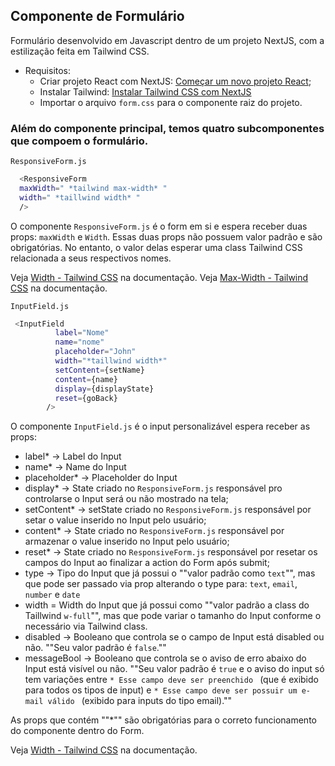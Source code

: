 ## Componente de Formulário

Formulário desenvolvido em Javascript dentro de um projeto NextJS, com
a estilização feita em Tailwind CSS.

- Requisitos:
  - Criar projeto React com NextJS:  [Começar um novo projeto React](https://react.dev/learn/start-a-new-react-project);
  - Instalar Tailwind: [Instalar Tailwind CSS com NextJS](https://tailwindcss.com/docs/guides/nextjs)
  - Importar o arquivo `form.css` para o componente raiz do projeto.


### Além do componente principal, temos quatro subcomponentes que compoem o formulário.

`ResponsiveForm.js`

```bash
  <ResponsiveForm 
  maxWidth=" *tailwind max-width* " 
  width=" *taillwind width* " 
  />
```

O componente `ResponsiveForm.js` é o form em si e espera receber duas props: `maxWidth` e `Width`. Essas duas props não possuem
valor padrão e são obrigatórias. No entanto, o valor delas esperar uma class Tailwind CSS relacionada a seus respectivos nomes.

Veja [Width - Tailwind CSS](https://v2.tailwindcss.com/docs/width) na documentação.
Veja [Max-Width - Tailwind CSS](https://v2.tailwindcss.com/docs/maxwidth) na documentação.



`InputField.js`
```bash
 <InputField
          label="Nome"
          name="nome"
          placeholder="John"
          width="*taillwind width*"
          setContent={setName}
          content={name}
          display={displayState}
          reset={goBack}
        />
```
O componente `InputField.js`  é o input personalizável espera receber as props:

- label* -> Label do Input
- name* -> Name do Input
- placeholder* -> Placeholder do Input
- display* -> State criado no `ResponsiveForm.js` responsável pro controlarse  o Input será ou não mostrado na tela;
- setContent* -> setState criado no `ResponsiveForm.js` responsável por setar o value inserido no Input pelo usuário;
- content* ->  State criado no `ResponsiveForm.js` responsável por armazenar o value inserido no Input pelo usuário;
- reset* -> State criado no `ResponsiveForm.js` responsável por resetar os campos do Input ao finalizar a action do Form após submit;
- type -> Tipo do Input que já possui o ""valor padrão como `text`"", mas que pode ser passado via prop alterando o type para: `text`, `email`, `number` e `date`
- width = Width do Input que já possui como ""valor padrão a class do Taillwind `w-full`"", mas que pode variar o tamanho do Input conforme o necessário via Tailwind class.
- disabled -> Booleano que controla se o campo de Input está disabled ou não. ""Seu valor padrão é `false`.""
- messageBool -> Booleano que controla se o aviso de erro abaixo do Input está visível ou não. ""Seu valor padrão é `true` e o aviso do input só tem variações entre `* Esse campo deve ser preenchido ` (que é exibido para todos os tipos de input) e `* Esse campo deve ser possuir um e-mail válido ` (exibido para inputs do tipo email).""
   
As props que contém ""*"" são obrigatórias para o correto funcionamento do componente dentro do Form.


Veja [Width - Tailwind CSS](https://v2.tailwindcss.com/docs/width) na documentação.